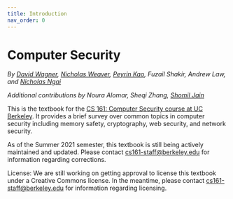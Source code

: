 ```yaml
---
title: Introduction
nav_order: 0
---
```


# Computer Security

_By [David Wagner](https://people.eecs.berkeley.edu/~daw/), [Nicholas Weaver](https://www1.icsi.berkeley.edu/~nweaver), [Peyrin Kao](https://peyrin.github.io), Fuzail Shakir, Andrew Law, and [Nicholas Ngai](https://ngai.me/)_

_Additional contributions by Noura Alomar, Sheqi Zhang, [Shomil Jain](https://shomil.me)_

This is the textbook for the [CS 161: Computer Security course at UC
Berkeley](https://cs161.org/). It provides a brief survey over common topics in
computer security including memory safety, cryptography, web security, and
network security.

As of the Summer 2021 semester, this textbook is still being actively maintained and updated. Please contact [cs161-staff@berkeley.edu](mailto:cs161-staff@berkeley.edu) for information regarding corrections.

License: We are still working on getting approval to license this textbook under a Creative Commons license. In the meantime, please contact [cs161-staff@berkeley.edu](mailto:cs161-staff@berkeley.edu) for information regarding licensing.
